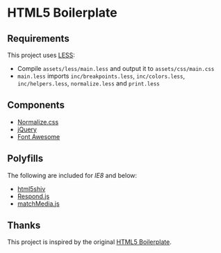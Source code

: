 HTML5 Boilerplate
=

Requirements
-

This project uses [LESS](http://lesscss.org/):

- Compile `assets/less/main.less` and output it to `assets/css/main.css`
- `main.less` imports `inc/breakpoints.less`, `inc/colors.less`, `inc/helpers.less`, `normalize.less` and `print.less`

Components
-

- [Normalize.css](http://necolas.github.io/normalize.css/)
- [jQuery](http://jquery.com/)
- [Font Awesome](http://fontawesome.io/)

Polyfills
-

The following are included for _IE8_ and below:
- [html5shiv](https://github.com/aFarkas/html5shiv)
- [Respond.js](https://github.com/scottjehl/Respond)
- [matchMedia.js](https://github.com/paulirish/matchMedia.js/)

Thanks
-

This project is inspired by the original [HTML5 Boilerplate](http://html5boilerplate.com/).
